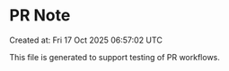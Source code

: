 # PR Note

Created at: Fri 17 Oct 2025 06:57:02 UTC

This file is generated to support testing of PR workflows.

